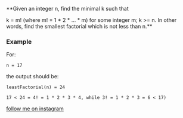 **Given an integer n, find the minimal k such that

k = m! (where m! = 1 * 2 * ... * m) for some integer m; k >= n. In other words, find the smallest factorial which is not
less than n.**

### Example

For:

```
n = 17
```

the output should be:

```
leastFactorial(n) = 24

17 < 24 = 4! = 1 * 2 * 3 * 4, while 3! = 1 * 2 * 3 = 6 < 17)
```

[follow me on instagram](https://www.instagram.com/9_tay)